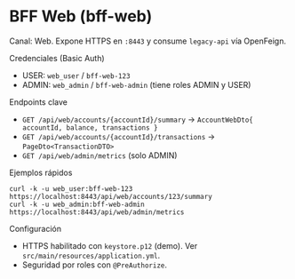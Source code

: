 # BFF Web (bff-web)

Canal: Web. Expone HTTPS en `:8443` y consume `legacy-api` vía OpenFeign.

Credenciales (Basic Auth)
- USER: `web_user` / `bff-web-123`
- ADMIN: `web_admin` / `bff-web-admin` (tiene roles ADMIN y USER)

Endpoints clave
- `GET /api/web/accounts/{accountId}/summary` → `AccountWebDto{ accountId, balance, transactions }`
- `GET /api/web/accounts/{accountId}/transactions` → `PageDto<TransactionDTO>`
- `GET /api/web/admin/metrics` (solo ADMIN)

Ejemplos rápidos
```
curl -k -u web_user:bff-web-123 https://localhost:8443/api/web/accounts/123/summary
curl -k -u web_admin:bff-web-admin https://localhost:8443/api/web/admin/metrics
```

Configuración
- HTTPS habilitado con `keystore.p12` (demo). Ver `src/main/resources/application.yml`.
- Seguridad por roles con `@PreAuthorize`.
